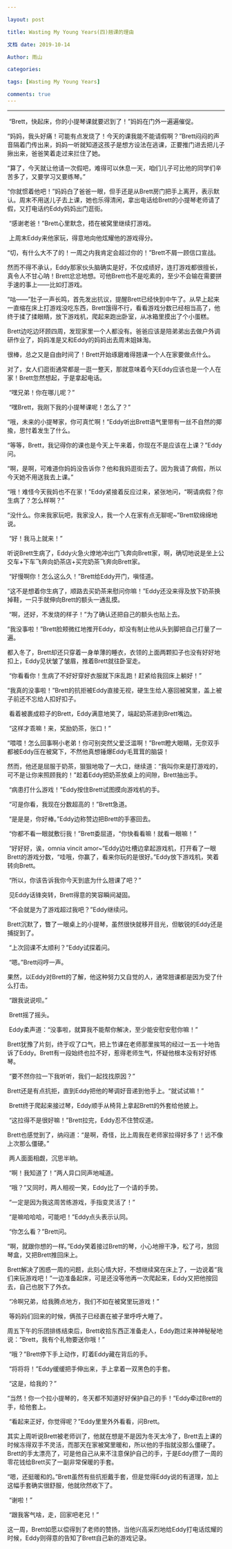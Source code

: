 ```yaml
---

layout: post 

title: Wasting My Young Years(四)翘课的理由

文档 date: 2019-10-14 

Author: 雨山 

categories:  

tags: [Wasting My Young Years] 

comments: true 
---
```


---



​		“Brett，快起床，你的小提琴课就要迟到了！”妈妈在门外一遍遍催促。

​		“妈妈，我头好痛！可能有点发烧了！今天的课我能不能请假啊？”Brett闷闷的声音隔着门传出来，妈妈一听就知道这孩子是想方设法在逃课，正要推门进去把儿子揪出来，爸爸笑着走过来拦住了她。

​		“算了，今天就让他请一次假吧，难得可以休息一天，咱们儿子可比他的同学们辛苦多了，又要学习又要练琴。”

​		“你就惯着他吧！”妈妈白了爸爸一眼，但手还是从Brett房门把手上离开，表示默认。周末不用送儿子去上课，她也乐得清闲，拿出电话给Brett的小提琴老师请了假，又打电话约Eddy妈妈出门逛街。

 

​		“感谢老爸！”Brett心里默念，捂在被窝里继续打游戏。

​		上周末Eddy来他家玩，得意地向他炫耀他的游戏得分。

​		“切，有什么大不了的！一周之内我肯定会超过你的！”Brett不屑一顾信口宣战。

​		然而不得不承认，Eddy那家伙头脑确实是好，不仅成绩好，连打游戏都很擅长，真令人不甘心呐！Brett忿忿地想。可他Brett也不是吃素的，至少不会输在需要拼手速的事上——比如打游戏。

 

​		“咕——”肚子一声长鸣，首先发出抗议，提醒Brett已经快到中午了。从早上起来一直缩在床上打游戏没吃东西，Brett饿得不行，看看游戏分数已经相当高了，他终于揉了揉眼睛，放下游戏机，爬起来跑出卧室，从冰箱里摸出了个小蛋糕。

​		Brett边吃边环顾四周，发现家里一个人都没有。爸爸应该是陪弟弟出去做户外调研作业了，妈妈准是又和Eddy的妈妈出去周末姐妹淘。

​		很棒，总之又是自由时间了！Brett开始琢磨难得翘课一个人在家要做点什么。

​		对了，女人们逛街通常都是一逛一整天，那就意味着今天Eddy应该也是一个人在家！Brett忽然想起，于是拿起电话。

​		“嘿兄弟！你在哪儿呢？”

​		“嘿Brett，我刚下我的小提琴课呢！怎么了？”

​		“哦，未来的小提琴家，你可真忙啊！”Eddy听出Brett语气里带有一丝不自然的揶揄，思忖着发生了什么。

​		“等等，Brett，我记得你的课也是今天上午来着，你现在不是应该在上课？”Eddy问。

​		“啊，是啊，可难道你妈妈没告诉你？他和我妈逛街去了。因为我请了病假，所以今天她不用送我去上课。”

​		“哦！难怪今天我妈也不在家！”Eddy紧接着反应过来，紧张地问，“啊请病假？你生病了？怎么样啊？”

​		“没什么。你来我家玩吧，我家没人，我一个人在家有点无聊呢~”Brett软绵绵地说。

​		“好！我马上就来！”

​		听说Brett生病了，Eddy火急火燎地冲出门飞奔向Brett家，啊，确切地说是坐上公交车+下车飞奔向奶茶店+买完奶茶飞奔向Brett家。

 

​		“好慢啊你！怎么这么久！”Brett给Eddy开门，嗔怪道。

​		“这不是想着你生病了，顺路去买奶茶来慰问你嘛！”Eddy还没来得及放下奶茶换掉鞋，一只手就伸向Brett的额头一通乱摸。

​		“啊，还好，不发烧的样子！”为了确认还把自己的额头也贴上去。

​		“我没事啦！”Brett脸颊微红地推开Eddy，却没有制止他从头到脚把自己打量了一遍。

​		都入冬了，Brett却还只穿着一身单薄的睡衣，衣领的上面两颗扣子也没有好好地扣上，Eddy见状皱了皱眉，推着Brett就往卧室走。

​		“你看看你！生病了不好好穿好衣服就下床乱跑！赶紧给我回床上躺好！”

​		“我真的没事啦！”Brett的抗拒被Eddy直接无视，硬生生给人塞回被窝里，盖上被子前还不忘给人扣好扣子。

​		看着被裹成粽子的Brett，Eddy满意地笑了，端起奶茶递到Brett嘴边。

​		“这样才乖嘛！来，奖励奶茶，张口！”

​		“喂喂！怎么回事啊小老弟！你可别突然父爱泛滥啊！”Brett瞪大眼睛，无奈双手都被Eddy压在被窝下，不然他真想锤爆Eddy毛茸茸的脑袋！

​		然而，他还是屈服于奶茶，狠狠地吸了一大口，继续道：“我叫你来是打游戏的，可不是让你来照顾我的！”趁着Eddy把奶茶放桌上的间隙，Brett抽出手。

​		“病患打什么游戏！”Eddy按住Brett试图摸向游戏机的手。

​		“可是你看，我现在分数超高的！”Brett急道。

​		“是是是，你好棒。”Eddy边称赞边把Brett的手塞回去。

​		“你都不看一眼就敷衍我！”Brett委屈道，“你快看看嘛！就看一眼嘛！”

​		“好好好，诶，omnia vincit amor~”Eddy边吐槽边拿起游戏机，打开看了一眼Brett的游戏分数，“哇哦，你赢了，看来你玩的是很好。”Eddy放下游戏机，笑着转向Brett。

​		“所以，你该告诉我你今天到底为什么翘课了吧？”

 

​		见Eddy话锋突转，Brett得意的笑容瞬间凝固。

​		“不会就是为了游戏超过我吧？”Eddy继续问。

​		Brett沉默了，瞥了一眼桌上的小提琴，虽然很快就移开目光，但敏锐的Eddy还是捕捉到了。

​		“上次回课不太顺利？”Eddy试探着问。

​		“嗯。”Brett闷哼一声。

​		果然，以Eddy对Brett的了解，他这种努力又自觉的人，通常翘课都是因为受了什么打击。

​		“跟我说说呗。”

​		Brett摇了摇头。

​		Eddy柔声道：“没事啦，就算我不能帮你解决，至少能安慰安慰你嘛！”

​		Brett犹豫了片刻，终于叹了口气，把上节课在老师那里挨骂的经过一五一十地告诉了Eddy。Brett有一段始终也拉不好，惹得老师生气，怀疑他根本没有好好练琴。

​		“要不然你拉一下我听听，我们一起找找原因？”

​		Brett还是有点抗拒，直到Eddy把他的琴调好音递到他手上。“就试试嘛！”

​		Brett终于爬起来接过琴，Eddy顺手从椅背上拿起Brett的外套给他披上。

 

​		“这拉得不是很好嘛！”Brett拉完，Eddy忍不住赞叹道。

​		Brett也感觉到了，纳闷道：“是啊，奇怪，比上周我在老师家拉得好多了！远不像上次那么僵硬。”

​		两人面面相觑，沉思半晌。

​		“啊！我知道了！”两人异口同声地喊道。

​		“哦？”又同时，两人相视一笑，Eddy比了一个请的手势。

​		“一定是因为我这周苦练游戏，手指变灵活了！”

​		“是嘛哈哈哈，可能吧！”Eddy点头表示认同。

​		“你怎么看？”Brett问。

​		“啊，就跟你想的一样。”Eddy笑着接过Brett的琴，小心地擦干净，松了弓，放回琴盒，又把Brett推回床上。

​		Brett解决了困惑一周的问题，此刻心情大好，不想继续窝在床上了，一边说着“我们来玩游戏吧！”一边准备起床，可是还没等他再一次爬起来，Eddy又把他按回去，自己也脱下了外衣。

​		“冷啊兄弟，给我腾点地方，我们不如在被窝里玩游戏！”

​		等妈妈们回来的时候，俩孩子已经裹在被子里呼呼大睡了。

 

 

​		周五下午的乐团排练结束后，Brett收拾东西正准备走人，Eddy跑过来神神秘秘地说：“Brett，我有个礼物要送你哦！”

​		“哦？”Brett停下手上动作，盯着Eddy藏在背后的手。

​		“将将将！”Eddy缓缓把手伸出来，手上拿着一双黑色的手套。

​		“这是，给我的？”

​		“当然！你一个拉小提琴的，冬天都不知道好好保护自己的手！”Eddy牵过Brett的手，给他套上。

​		“看起来正好，你觉得呢？”Eddy里里外外看看，问Brett。

​		其实上周听说Brett被老师训了，他就在想是不是因为冬天太冷了，Brett去上课的时候冻得双手不灵活，而那天在家被窝里暖和，所以他的手指就没那么僵硬了。Brett的手太漂亮了，可是他自己从来不注意保护自己的手，于是Eddy攒了一周的零花钱给Brett买了一副非常保暖的手套。

​		“嗯，还挺暖和的。”Brett虽然有些抗拒戴手套，但是觉得Eddy说的有道理，加上这幅手套确实很舒服，他就欣然收下了。

​		“谢啦！”

​		“跟我客气啥，走，回家吧老兄！”

 

​		这一周，Brett如愿以偿得到了老师的赞扬，当他兴高采烈地给Eddy打电话炫耀的时候，Eddy则得意的告知了Brett自己新的游戏记录。

 

 

 